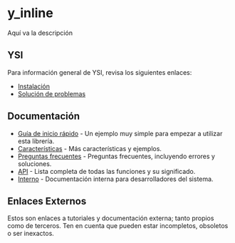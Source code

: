 # y_inline

Aquí va la descripción

## YSI

Para información general de YSI, revisa los siguientes enlaces:

* [Instalación](../instalacion.md)
* [Solución de problemas](../solucion-problemas.md)

## Documentación

* [Guía de inicio rápido](y_inline/inicio-rapido.md) - Un ejemplo muy simple para empezar a utilizar esta librería.
* [Características](y_inline/caracteristicas.md) - Más características y ejemplos.
* [Preguntas frecuentes](y_inline/preguntas-frecuentes.md) - Preguntas frecuentes, incluyendo errores y soluciones.
* [API](y_inline/api.md) - Lista completa de todas las funciones y su significado.
* [Interno](y_inline/interno.md) - Documentación interna para desarrolladores del sistema.

## Enlaces Externos

Estos son enlaces a tutoriales y documentación externa; tanto propios como de terceros. Ten en cuenta que pueden estar incompletos, obsoletos o ser inexactos.
